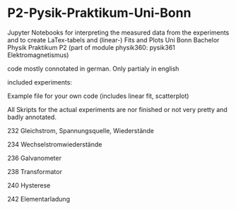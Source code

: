 # P2-Pysik-Praktikum-Uni-Bonn
Jupyter Notebooks for interpreting the measured data from the experiments and to create LaTex-tabels and (linear-) Fits and Plots
Uni Bonn Bachelor Physik Praktikum P2 (part of module physik360: pysik361 Elektromagnetismus)

code mostly connotated in german. Only partialy in english

included experiments:

Example file for your own code (includes linear fit, scatterplot)

All Skripts for the actual experiments are nor finished or not very pretty and badly annotated.

232 Gleichstrom, Spannungsquelle, Wiederstände

234 Wechselstromwiederstände

236 Galvanometer

238 Transformator

240 Hysterese

242 Elementarladung
